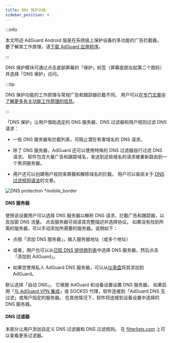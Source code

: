 ```yaml
---
title: DNS 保护功能
sidebar_position: 4
---
```


:::info

本文所述 AdGuard Android 版是在系统级上保护设备的多功能的广告拦截器。 要了解其工作原理，请[下载 AdGuard 应用程序](https://agrd.io/download-kb-adblock)。

:::

DNS 保护模块可通过点击底部屏幕的「保护」标签（屏幕底部左起第二个图标）并选择「DNS 保护」访问。

:::tip

DNS 保护功能的工作原理与常规广告和跟踪器拦截不同。 用户可以[在专门文章中了解更多有关功能工作原理的信息](https://adguard-dns.io/kb/general/dns-filtering/#how-does-dns-filtering-work)。

:::

「DNS 保护」让用户借助选定的 DNS 服务器、DNS 过滤器和用户规则过滤 DNS 请求：

- 一些 DNS 服务器有拦截列表，可阻止潜在有害域名的 DNS 请求。

- 除了 DNS 服务器，AdGuard 还可以使用特殊的 DNS 过滤器自行过滤 DNS 请求。 软件包含大量广告和跟踪域名，发送到这些域名的请求被重新路由到一个黑洞服务器。

- 用户还可以创建用户规则来屏蔽和解除域名的拦截。 用户可以查阅关于 [DNS 过滤规则语法](https://adguard-dns.io/kb/general/dns-filtering-syntax/)的文章。

![DNS protection \*mobile\_border](https://cdn.adtidy.org/blog/new/u8qtxdns_protection.png)

#### DNS 服务器

使用该设置用户可以选择 DNS 服务器以解析 DNS 请求、拦截广告和跟踪器，以及加密 DNS 流量。 点击服务器可阅读其完整描述并选择协议。 如果没有找到所需的服务器，可以手动添加所需要的服务器。说明如下：

- 点按「添加 DNS 服务器」，输入服务器地址（或多个地址）

- 或者，用户也可以从[已知 DNS 提供商列表](https://adguard-dns.io/kb/general/dns-providers/)中选择 DNS 服务器，然后点击「添加到 AdGuard」。

- 如果您使用私人 AdGuard DNS 服务器，可以从[仪表盘](https://adguard-dns.io/dashboard/)将其添加到 AdGuard。

默认选择「自动 DNS」。 它根据 AdGuard 和设备设置设置 DNS 服务器。 如果启用「[与 AdGuard VPN 集成](/adguard-for-android/features/integration-with-vpn)」或 SOCKS5 代理，软件连接到「AdGuard DNS 无过滤」或用户指定的服务器。 在其他情况下，软件将连接到设备设置中选择的 DNS 服务器。

#### DNS 过滤器

本部分让用户添加自定义 DNS 过滤器和 DNS 过滤规则。 在 [filterlists.com](https://filterlists.com/) 上可以查看更多过滤器。
